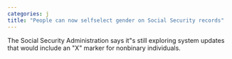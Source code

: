 ```yaml
---
categories: j
title: "People can now selfselect gender on Social Security records"
---
```

The Social Security Administration says it"s still exploring system updates that would include an "X" marker for nonbinary individuals.